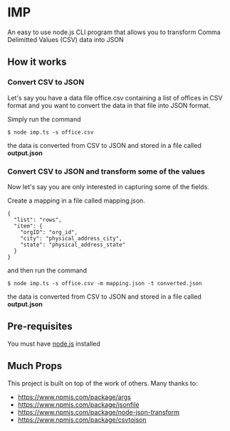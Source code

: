 # IMP
An easy to use node.js CLI program that allows you to transform Comma Delimitted Values (CSV) data into JSON

## How it works

### Convert CSV to JSON
Let's say you have a data file office.csv containing a list of offices in CSV format and you want to convert the data in that file into JSON format.

Simply run the command

```
$ node imp.ts -s office.csv
```
the data is converted from CSV to JSON and stored in a file called **output.json**

### Convert CSV to JSON and transform some of the values 
Now let's say you are only interested in capturing some of the fields. 

Create a mapping in a file called mapping.json. 

```
{
  "list": "rows",
  "item": {
    "orgID": "org_id",
    "city": "physical_address_city",
    "state": "physical_address_state"
  }
}
```

and then run the command

```
$ node imp.ts -s office.csv -m mapping.json -t converted.json
```

the data is converted from CSV to JSON and stored in a file called **output.json**

## Pre-requisites
You must have <a href="https://nodejs.org">node.js</a> installed

## Much Props

This project is built on top of the work of others. Many thanks to: 

* https://www.npmjs.com/package/args
* https://www.npmjs.com/package/jsonfile
* https://www.npmjs.com/package/node-json-transform
* https://www.npmjs.com/package/csvtojson

